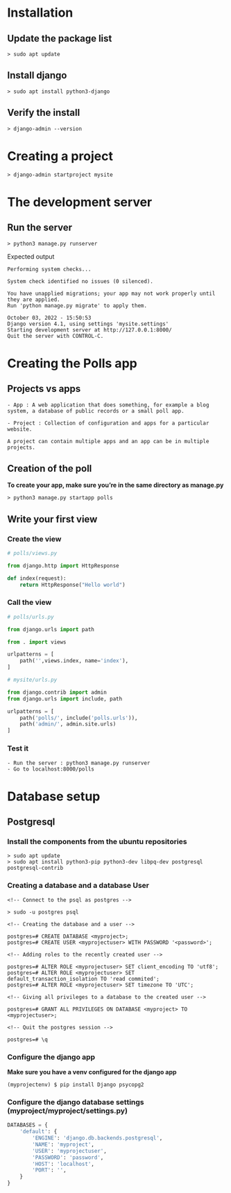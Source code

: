 # Installation

## Update the package list
```
> sudo apt update
```

## Install django
```
> sudo apt install python3-django
```

## Verify the install
```
> django-admin --version
```

# Creating a project
```
> django-admin startproject mysite
```

# The development server
## Run the server
```
> python3 manage.py runserver
```

Expected output
```
Performing system checks...

System check identified no issues (0 silenced).

You have unapplied migrations; your app may not work properly until they are applied.
Run 'python manage.py migrate' to apply them.

October 03, 2022 - 15:50:53
Django version 4.1, using settings 'mysite.settings'
Starting development server at http://127.0.0.1:8000/
Quit the server with CONTROL-C.
```

# Creating the Polls app

## Projects vs apps
```
- App : A web application that does something, for example a blog system, a database of public records or a small poll app.

- Project : Collection of configuration and apps for a particular website.

A project can contain multiple apps and an app can be in multiple projects.
```

## Creation of the poll
**To create your app, make sure you’re in the same directory as manage.py**

```
> python3 manage.py startapp polls
```
## Write your first view
### Create the view
```py
# polls/views.py

from django.http import HttpResponse

def index(request):
    return HttpResponse("Hello world")
```

### Call the view
```py
# polls/urls.py

from django.urls import path

from . import views

urlpatterns = [
    path('',views.index, name='index'),
]
```

```py
# mysite/urls.py

from django.contrib import admin
from django.urls import include, path

urlpatterns = [
    path('polls/', include('polls.urls')),
    path('admin/', admin.site.urls)
]
```

### Test it
```
- Run the server : python3 manage.py runserver
- Go to localhost:8000/polls
```
# Database setup

## Postgresql

### Install the components from the ubuntu repositories

```
> sudo apt update
> sudo apt install python3-pip python3-dev libpq-dev postgresql postgresql-contrib
```

### Creating a database and a database User
```
<!-- Connect to the psql as postgres -->

> sudo -u postgres psql
```

```
<!-- Creating the database and a user -->

postgres=# CREATE DATABASE <myproject>;
postgres=# CREATE USER <myprojectuser> WITH PASSWORD '<password>';
```
```
<!-- Adding roles to the recently created user -->

postgres=# ALTER ROLE <myprojectuser> SET client_encoding TO 'utf8';
postgres=# ALTER ROLE <myprojectuser> SET default_transaction_isolation TO 'read commited';
postgres=# ALTER ROLE <myprojectuser> SET timezone TO 'UTC';
```

```
<!-- Giving all privileges to a database to the created user -->

postgres=# GRANT ALL PRIVILEGES ON DATABASE <myproject> TO <myprojectuser>;
```

```
<!-- Quit the postgres session -->

postgres=# \q
```

### Configure the django app
**Make sure you have a venv configured for the django app**
```
(myprojectenv) $ pip install Django psycopg2
```
### Configure the django database settings (myproject/myproject/settings.py)
```py
DATABASES = {
    'default': {
        'ENGINE': 'django.db.backends.postgresql',
        'NAME': 'myproject',
        'USER': 'myprojectuser',
        'PASSWORD': 'password',
        'HOST': 'localhost',
        'PORT': '',
    }
}
```
